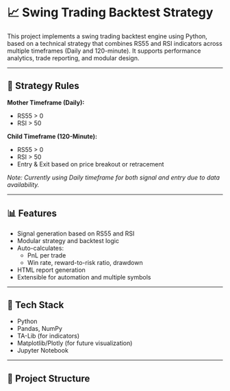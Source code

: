 # 📈 Swing Trading Backtest Strategy

This project implements a swing trading backtest engine using Python, based on a technical strategy that combines RS55 and RSI indicators across multiple timeframes (Daily and 120-minute). It supports performance analytics, trade reporting, and modular design.

---

## 🚀 Strategy Rules

**Mother Timeframe (Daily):**
- RS55 > 0
- RSI > 50

**Child Timeframe (120-Minute):**
- RS55 > 0
- RSI > 50
- Entry & Exit based on price breakout or retracement

*Note: Currently using Daily timeframe for both signal and entry due to data availability.*

---

## 📊 Features

- Signal generation based on RS55 and RSI
- Modular strategy and backtest logic
- Auto-calculates:
  - PnL per trade
  - Win rate, reward-to-risk ratio, drawdown
- HTML report generation
- Extensible for automation and multiple symbols

---

## 🔧 Tech Stack

- Python
- Pandas, NumPy
- TA-Lib (for indicators)
- Matplotlib/Plotly (for future visualization)
- Jupyter Notebook

---

## 📁 Project Structure
